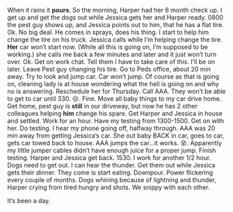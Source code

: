 When it rains it **pours**. So the morning, Harper had her 6 month check up. I get up and get the dogs out while Jessica gets her and Harper ready. 0800 the pest guy shows up, and Jessica points out to him, that he has a flat tire. Ok. No big deal. He comes in sprays, does his thing. I start to help him change the tire on his truck. Jessica calls while I’m helping change the tire. **Her** car won’t start now. (While all this is going on, I’m supposed to be working.) she calls me back a few minutes and later and it just won’t turn over. Ok. Get on work chat. Tell them I have to take care of this. I’ll be on later. Leave Pest guy changing his tire. Go to Peds office, about 20 min away. Try to look and jump car. Car won’t jump. Of course as that is going on, cleaning lady is at house wondering what the hell is going on and why no is answering. Reschedule her for Thursday. Call AAA. They won’t be able to get to car until 330. 😒. Fine. Move all baby things to my car drive home. Get home, pest guy is **still** in our driveway, but now he has 2 other colleagues helping **him** change his spare. Get Harper and Jessica in house and settled. Work for an hour. Have my testing from 1300-1500. Get on with her. Do testing. I hear my phone going off, halfway through. AAA was 20 min away from getting Jessica’s car. She out baby BACK in car, goes to car, gets car towed back to house. AAA jumps the car…it works. 😵. Apparently my little jumper cables didn’t have enough juice for a proper jump. Finish testing. Harper and Jessica get back. 1530. I work for another 1/2 hour. Dogs need to get out. I can hear the thunder. Get them out while Jessica gets their dinner. They come is start eating. Downpour. Power flickering every couple of months. Dogs whining because of lightning and thunder, Harper crying from tired hungry and shots. We snippy with each other. 

It’s been a day. 
